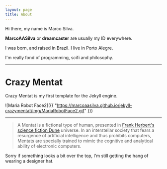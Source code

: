 ```yaml
---
layout: page
title: About
---
```

  Hi there, my name is Marco Silva.
  
  **MarcoAASilva** or **dreamcaster** are usually my ID everywhere.
  
  I was born, and raised in Brazil.  I live in Porto Alegre.
  
  I'm really fond of programming, scifi and philosophy.
  
---
# Crazy Mentat

  Crazy Mentat is my first template for the Jekyll engine.  

![Maria Robot Face2]({{ "https://marcoaasilva.github.io/jekyll-crazymentat/img/MariaRobotFace2.gif" }})

---
> A Mentat is a fictional type of human, presented in [Frank Herbert's science fiction Dune](https://www.theguardian.com/books/2015/jul/03/dune-50-years-on-science-fiction-novel-world) universe. In an interstellar society that fears a resurgence of artificial intelligence and thus prohibits computers, Mentats are specially trained to mimic the cognitive and analytical ability of electronic computers.

  Sorry if something looks a bit over the top, I'm still getting the hang of wearing a designer hat.
